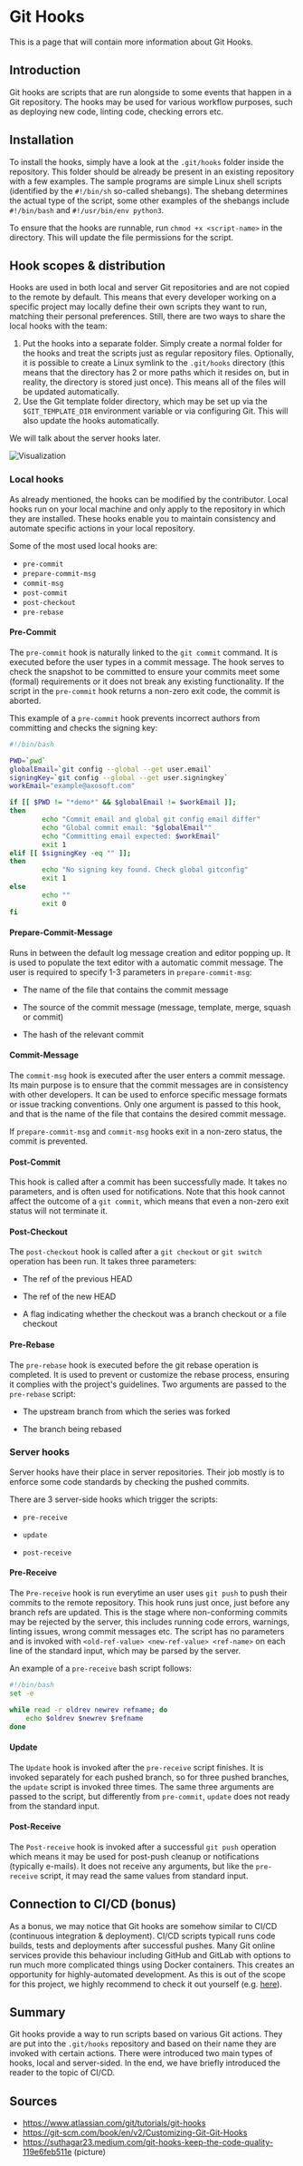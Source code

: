 # Git Hooks

This is a page that will contain more information about Git Hooks.

## Introduction

Git hooks are scripts that are run alongside to some events that happen in a Git repository. The hooks may be used for various workflow purposes, such as deploying new code, linting code, checking errors etc.

## Installation

To install the hooks, simply have a look at the `.git/hooks` folder inside the repository. This folder should be already be present in an existing repository with a few examples. The sample programs are simple Linux shell scripts (identified by the `#!/bin/sh` so-called shebangs). The shebang determines the actual type of the script, some other examples of the shebangs include `#!/bin/bash` and `#!/usr/bin/env python3`.

To ensure that the hooks are runnable, run `chmod +x <script-name>` in the directory. This will update the file permissions for the script.  

## Hook scopes & distribution

Hooks are used in both local and server Git repositories and are not copied to the remote by default. This means that every developer working on a specific project may locally define their own scripts they want to run, matching their personal preferences. Still, there are two ways to share the local hooks with the team:

1. Put the hooks into a separate folder. Simply create a normal folder for the hooks and treat the scripts just as regular repository files. Optionally, it is possible to create a Linux symlink to the `.git/hooks` directory (this means that the directory has 2 or more paths which it resides on, but in reality, the directory is stored just once). This means all of the files will be updated automatically.
2. Use the Git template folder directory, which may be set up via the `$GIT_TEMPLATE_DIR` environment variable or via configuring Git. This will also update the hooks automatically.

We will talk about the server hooks later.

<img src="./photo.jpg" alt="Visualization" />

### Local hooks

As already mentioned, the hooks can be modified by the contributor. Local hooks run on your local machine and only apply to the repository in which they are installed. These hooks enable you to maintain consistency and automate specific actions in your local repository.

Some of the most used local hooks are:
- `pre-commit`
- `prepare-commit-msg`
- `commit-msg`
- `post-commit`
- `post-checkout`
- `pre-rebase`


#### Pre-Commit

The `pre-commit` hook is naturally linked to the `git commit` command. It is executed before the user types in a commit message. The hook serves to check the snapshot to be committed to ensure your commits meet some (formal) requirements or it does not break any existing functionality.
If the script in the `pre-commit` hook returns a non-zero exit code, the commit is aborted.

This example of a `pre-commit` hook prevents incorrect authors from committing and checks the signing key:

```bash
#!/bin/bash

PWD=`pwd`
globalEmail=`git config --global --get user.email`
signingKey=`git config --global --get user.signingkey`
workEmail="example@axosoft.com"

if [[ $PWD != "*demo*" && $globalEmail != $workEmail ]];
then
        echo "Commit email and global git config email differ"
        echo "Global commit email: "$globalEmail""
        echo "Committing email expected: $workEmail"
        exit 1
elif [[ $signingKey -eq "" ]];
then
        echo "No signing key found. Check global gitconfig"
        exit 1
else
        echo ""
        exit 0
fi
```

#### Prepare-Commit-Message

Runs in between the default log message creation and editor popping up. It is used to populate the text editor with a automatic commit message.
The user is required to specify 1-3 parameters in `prepare-commit-msg`:

- The name of the file that contains the commit message
  
- The source of the commit message (message, template, merge, squash or commit)
  
- The hash of the relevant commit

#### Commit-Message

The `commit-msg` hook is executed after the user enters a commit message. Its main purpose is to ensure that the commit messages are in consistency with other developers. It can be used to enforce specific message formats or issue tracking conventions. Only one argument is passed to this hook, and that is the name of the file that contains the desired commit message.

If `prepare-commit-msg` and `commit-msg` hooks exit in a non-zero status, the commit is prevented.

#### Post-Commit

This hook is called after a commit has been successfully made. It takes no parameters, and is often used for notifications. Note that this hook cannot affect the outcome of a `git commit`, which means that even a non-zero exit status will not terminate it.

#### Post-Checkout

The `post-checkout` hook is called after a `git checkout` or `git switch` operation has been run. It takes three parameters:

- The ref of the previous HEAD

- The ref of the new HEAD

- A flag indicating whether the checkout was a branch checkout or a file checkout

#### Pre-Rebase

The `pre-rebase` hook is executed before the git rebase operation is completed. It is used to prevent or customize the rebase process, ensuring it complies with the project's guidelines. Two arguments are passed to the `pre-rebase` script:

- The upstream branch from which the series was forked

- The branch being rebased

### Server hooks

Server hooks have their place in server repositories. Their job mostly is to enforce some code standards by checking the pushed commits.

There are 3 server-side hooks which trigger the scripts:

- `pre-receive`

- `update`

- `post-receive`

#### Pre-Receive

The `Pre-receive` hook is run everytime an user uses `git push` to push their commits to the remote repository. This hook runs just once, just before any branch refs are updated. This is the stage where non-conforming commits may be rejected by the server, this includes running code errors, warnings, linting issues, wrong commit messages etc. The script has no parameters and is invoked with `<old-ref-value> <new-ref-value> <ref-name>` on each line of the standard input, which may be parsed by the server.

An example of a `pre-receive` bash script follows:

```bash
#!/bin/bash
set -e

while read -r oldrev newrev refname; do
    echo $oldrev $newrev $refname
done
```

#### Update

The `Update` hook is invoked after the `pre-receive` script finishes. It is invoked separately for each pushed branch, so for three pushed branches, the `update` script is invoked three times. The same three arguments are passed to the script, but differently from `pre-commit`, `update` does not ready from the standard input.

#### Post-Receive

The `Post-receive` hook is invoked after a successful `git push` operation which means it may be used for post-push cleanup or notifications (typically e-mails). It does not receive any arguments, but like the `pre-receive` script, it may read the same values from standard input.

## Connection to CI/CD (bonus)

As a bonus, we may notice that Git hooks are somehow similar to CI/CD (continuous integration & deployment). CI/CD scripts typicall runs code builds, tests and deployments after successful pushes. Many Git online services provide this behaviour including GitHub and GitLab with options to run much more complicated things using Docker containers. This creates an opportunity for highly-automated development. As this is out of the scope for this project, we highly recommend to check it out yourself (e.g. [here](https://resources.github.com/ci-cd/)).

## Summary

Git hooks provide a way to run scripts based on various Git actions. They are put into the `.git/hooks` repository and based on their name they are invoked with certain actions. There were introduced two main types of hooks, local and server-sided. In the end, we have briefly introduced the reader to the topic of CI/CD.

## Sources

- https://www.atlassian.com/git/tutorials/git-hooks
- https://git-scm.com/book/en/v2/Customizing-Git-Git-Hooks
- https://suthagar23.medium.com/git-hooks-keep-the-code-quality-119e6feb511e (picture)
